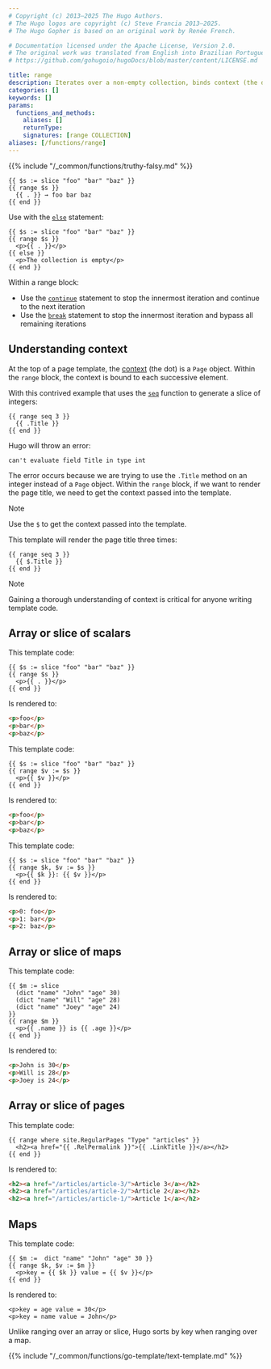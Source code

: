 ```yaml
---
# Copyright (c) 2013–2025 The Hugo Authors.
# The Hugo logos are copyright (c) Steve Francia 2013–2025.
# The Hugo Gopher is based on an original work by Renée French.

# Documentation licensed under the Apache License, Version 2.0.
# The original work was translated from English into Brazilian Portuguese.
# https://github.com/gohugoio/hugoDocs/blob/master/content/LICENSE.md

title: range
description: Iterates over a non-empty collection, binds context (the dot) to successive elements, and executes the block.
categories: []
keywords: []
params:
  functions_and_methods:
    aliases: []
    returnType: 
    signatures: [range COLLECTION]
aliases: [/functions/range]
---
```


{{% include "/_common/functions/truthy-falsy.md" %}}

```go-html-template
{{ $s := slice "foo" "bar" "baz" }}
{{ range $s }}
  {{ . }} → foo bar baz
{{ end }}
```

Use with the [`else`] statement:

```go-html-template
{{ $s := slice "foo" "bar" "baz" }}
{{ range $s }}
  <p>{{ . }}</p>
{{ else }}
  <p>The collection is empty</p>
{{ end }}
```

Within a range block:

- Use the [`continue`] statement to stop the innermost iteration and continue to the next iteration
- Use the [`break`] statement to stop the innermost iteration and bypass all remaining iterations

## Understanding context

At the top of a page template, the [context](g) (the dot) is a `Page` object. Within the `range` block, the context is bound to each successive element.

With this contrived example that uses the [`seq`] function to generate a slice of integers:

```go-html-template
{{ range seq 3 }}
  {{ .Title }}
{{ end }}
```

Hugo will throw an error:

    can't evaluate field Title in type int

The error occurs because we are trying to use the `.Title` method on an integer instead of a `Page` object. Within the `range` block, if we want to render the page title, we need to get the context passed into the template.

> [!note]
> Use the `$` to get the context passed into the template.

This template will render the page title three times:

```go-html-template
{{ range seq 3 }}
  {{ $.Title }}
{{ end }}
```

> [!note]
> Gaining a thorough understanding of context is critical for anyone writing template code.

## Array or slice of scalars

This template code:

```go-html-template
{{ $s := slice "foo" "bar" "baz" }}
{{ range $s }}
  <p>{{ . }}</p>
{{ end }}
```

Is rendered to:

```html
<p>foo</p>
<p>bar</p>
<p>baz</p>
```

This template code:

```go-html-template
{{ $s := slice "foo" "bar" "baz" }}
{{ range $v := $s }}
  <p>{{ $v }}</p>
{{ end }}
```

Is rendered to:

```html
<p>foo</p>
<p>bar</p>
<p>baz</p>
```

This template code:

```go-html-template
{{ $s := slice "foo" "bar" "baz" }}
{{ range $k, $v := $s }}
  <p>{{ $k }}: {{ $v }}</p>
{{ end }}
```

Is rendered to:

```html
<p>0: foo</p>
<p>1: bar</p>
<p>2: baz</p>
```

## Array or slice of maps

This template code:

```go-html-template
{{ $m := slice
  (dict "name" "John" "age" 30)
  (dict "name" "Will" "age" 28)
  (dict "name" "Joey" "age" 24)
}}
{{ range $m }}
  <p>{{ .name }} is {{ .age }}</p>
{{ end }}
```

Is rendered to:

```html
<p>John is 30</p>
<p>Will is 28</p>
<p>Joey is 24</p>
```

## Array or slice of pages

This template code:

```go-html-template
{{ range where site.RegularPages "Type" "articles" }}
  <h2><a href="{{ .RelPermalink }}">{{ .LinkTitle }}</a></h2>
{{ end }}
```

Is rendered to:

```html
<h2><a href="/articles/article-3/">Article 3</a></h2>
<h2><a href="/articles/article-2/">Article 2</a></h2>
<h2><a href="/articles/article-1/">Article 1</a></h2>
```

## Maps

This template code:

```go-html-template
{{ $m :=  dict "name" "John" "age" 30 }}
{{ range $k, $v := $m }}
  <p>key = {{ $k }} value = {{ $v }}</p>
{{ end }}
```

Is rendered to:

```go-html-template
<p>key = age value = 30</p>
<p>key = name value = John</p>
```

Unlike ranging over an array or slice, Hugo sorts by key when ranging over a map.

{{% include "/_common/functions/go-template/text-template.md" %}}

[`break`]: /functions/go-template/break/
[`continue`]: /functions/go-template/continue/
[`else`]: /functions/go-template/else/
[`seq`]: /functions/collections/seq/
